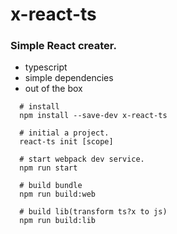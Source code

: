 # x-react-ts

### Simple React creater.
  - typescript
  - simple dependencies
  - out of the box

`````shell
  # install
  npm install --save-dev x-react-ts
`````

`````shell
  # initial a project.
  react-ts init [scope]
`````

`````shell
  # start webpack dev service.
  npm run start
`````

`````shell
  # build bundle
  npm run build:web
`````

`````shell
  # build lib(transform ts?x to js)
  npm run build:lib
`````

